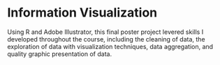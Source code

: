# Information Visualization

Using R and Adobe Illustrator, this final poster project levered skills I developed throughout the course, including the cleaning of data, the exploration of data with visualization techniques, data aggregation, and quality graphic presentation of data.
